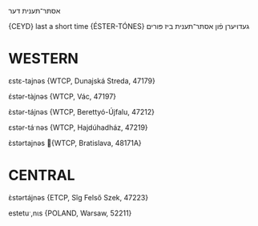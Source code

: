 אסתּר־תּענית
דער

{CEYD}
last a short time {ÉSTER-TÓNES} געדויערן פֿון אסתּר־תּענית ביז פּורים

WESTERN
========

ɛstɛ-tajnəs {WTCP, Dunajská Streda, 47179}

ɛ́stər-tàjnəs {WTCP, Vác, 47197}

ɛ̀stər-tájnəs {WTCP, Berettyó-Újfalu, 47212}

ɛstər-táˑnəs {WTCP, Hajdúhadház, 47219}

ɛ̀stərtajnəs {WTCP, Bratislava, 48171A} 

CENTRAL
========

ɛ̀stərtájnəs {ETCP, Sîg Felső Szek, 47223}

estetuˑ,nɩs {POLAND, Warsaw, 52211}
